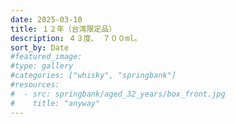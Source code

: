```yaml
---
date: 2025-03-10
title: １２年（台湾限定品）
description: ４３度、 ７００ml。
sort_by: Date
#featured_image: 
#type: gallery
#categories: ["whisky", "springbank"]
#resources:
#  - src: springbank/aged_32_years/box_front.jpg
#    title: "anyway"
---
```

